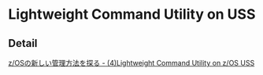 # Lightweight Command Utility on USS

## Detail
[z/OSの新しい管理方法を探る - (4)Lightweight Command Utility on z/OS USS](https://qiita.com/tomotagwork/items/bb7f9592658389d2c5c6)

